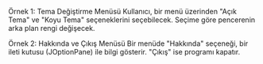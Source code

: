 Örnek 1: Tema Değiştirme Menüsü
Kullanıcı, bir menü üzerinden "Açık Tema" ve "Koyu Tema" seçeneklerini seçebilecek. Seçime göre pencerenin arka plan rengi değişecek.


Örnek 2: Hakkında ve Çıkış Menüsü
Bir menüde "Hakkında" seçeneği, bir ileti kutusu (JOptionPane) ile bilgi gösterir. "Çıkış" ise programı kapatır.